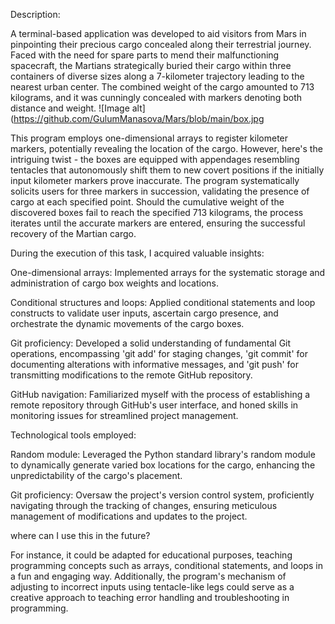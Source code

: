 Description:


A terminal-based application was developed to aid visitors from Mars in pinpointing their precious cargo concealed along their terrestrial journey. Faced with the need for spare parts to mend their malfunctioning spacecraft, the Martians strategically buried their cargo within three containers of diverse sizes along a 7-kilometer trajectory leading to the nearest urban center. The combined weight of the cargo amounted to 713 kilograms, and it was cunningly concealed with markers denoting both distance and weight.
![Image alt](https://github.com/GulumManasova/Mars/blob/main/box.jpg

This program employs one-dimensional arrays to register kilometer markers, potentially revealing the location of the cargo. However, here's the intriguing twist - the boxes are equipped with appendages resembling tentacles that autonomously shift them to new covert positions if the initially input kilometer markers prove inaccurate. The program systematically solicits users for three markers in succession, validating the presence of cargo at each specified point. Should the cumulative weight of the discovered boxes fail to reach the specified 713 kilograms, the process iterates until the accurate markers are entered, ensuring the successful recovery of the Martian cargo.


During the execution of this task, I acquired valuable insights:

One-dimensional arrays: Implemented arrays for the systematic storage and administration of cargo box weights and locations.

Conditional structures and loops: Applied conditional statements and loop constructs to validate user inputs, ascertain cargo presence, and orchestrate the dynamic movements of the cargo boxes.

Git proficiency: Developed a solid understanding of fundamental Git operations, encompassing 'git add' for staging changes, 'git commit' for documenting alterations with informative messages, and 'git push' for transmitting modifications to the remote GitHub repository.

GitHub navigation: Familiarized myself with the process of establishing a remote repository through GitHub's user interface, and honed skills in monitoring issues for streamlined project management.


Technological tools employed:

Random module: Leveraged the Python standard library's random module to dynamically generate varied box locations for the cargo, enhancing the unpredictability of the cargo's placement.

Git proficiency: Oversaw the project's version control system, proficiently navigating through the tracking of changes, ensuring meticulous management of modifications and updates to the project.

where can I use this in the future?

For instance, it could be adapted for educational purposes, teaching programming concepts such as arrays, conditional statements, and loops in a fun and engaging way. Additionally, the program's mechanism of adjusting to incorrect inputs using tentacle-like legs could serve as a creative approach to teaching error handling and troubleshooting in programming.














